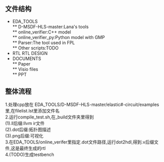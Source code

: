 ## 文件结构
* EDA_TOOLS  
** D-MSDF-HLS-master:Lana's tools  
** online_verifier:C++ model  
** online_verifier_py:Python model with GMP  
** Parser:The tool used in FPL  
** Other scripts:TODO  
* RTL					RTL DESIGN  
* DOCUMENTS  
** Paper  
** Visio files  
** PPT  

## 整体流程
1.处理cpp放在 EDA_TOOLS/D-MSDF-HLS-master/elastic#-circuit/examples里,在filelist.lst里添加文件名  
2.运行compile_test.sh,在_build文件夹里得到  
(1).ll后缀:llvm ir文件  
(2).dot后缀:拓扑图描述  
(3).png后缀:可视化  
3.在EDA_TOOLS/online_verifer里指定.dot文件路径,运行dot2hdl,得到.v后缀文件,这是最终生成的rtl  
4.(TODO)生成testbench  

